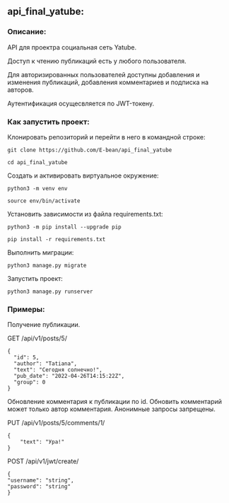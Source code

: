 ## api_final_yatube:

### Описание:

API для проектра социальная сеть Yatube.

Доступ к чтению публикаций есть у любого пользователя.

Для авторизированных пользователей доступны добавления и изменения публикаций,
добавления комментариев и подписка на авторов.

Аутентификация осущесвляется по JWT-токену.


### Как запустить проект:

Клонировать репозиторий и перейти в него в командной строке:

```
git clone https://github.com/E-bean/api_final_yatube
```

```
cd api_final_yatube
```

Cоздать и активировать виртуальное окружение:

```
python3 -m venv env
```

```
source env/bin/activate
```

Установить зависимости из файла requirements.txt:

```
python3 -m pip install --upgrade pip
```

```
pip install -r requirements.txt
```

Выполнить миграции:

```
python3 manage.py migrate
```

Запустить проект:

```
python3 manage.py runserver
```


### Примеры:

Получение публикации.

GET /api/v1/posts/5/

```
{
  "id": 5,
  "author": "Tatiana",
  "text": "Сегодня солнечно!",
  "pub_date": "2022-04-26T14:15:22Z",
  "group": 0
}
```

Обновление комментария к публикации по id. Обновить комментарий может только автор комментария. Анонимные запросы запрещены.

PUT /api/v1/posts/5/comments/1/

```
{
    "text": "Ура!"
}
```

POST /api/v1/jwt/create/
```
{
"username": "string",
"password": "string"
}
```
